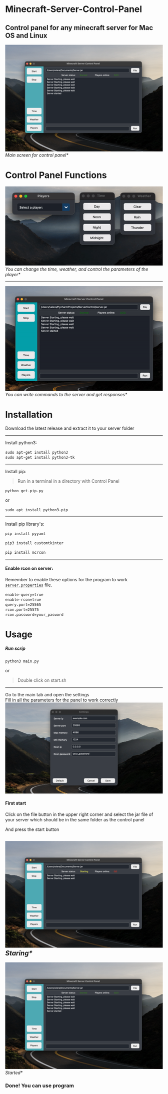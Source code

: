 # Minecraft-Server-Control-Panel
Control panel for any minecraft server for Mac OS and Linux
---
![](documentation_images/started_screen.png)<br />
_Main screen for control panel*_

# Control Panel Functions
![](documentation_images/functions.gif)<br />
_You can change the time, weather, and control the parameters of the player*_

---
![](documentation_images/command.gif)<br />
_You can write commands to the server and get responses*_
# Installation

Download the latest release and extract it to your server folder

---
Install python3:
```
sudo apt-get install python3
sudo apt-get install python3-tk
```
---
Install pip:
>Run in a terminal in a directory with Control Panel 
```
python get-pip.py
```
or
```
sudo apt install python3-pip
```
---
Install pip library's:
```
pip install pyyaml
```
```
pip3 install customtkinter
```
```
pip install mcrcon
```
---
#### Enable rcon on server:
Remember to enable these options for the program to work [```server.properties```](https://minecraft.gamepedia.com/Server.properties) file.
```
enable-query=true
enable-rcon=true
query.port=25565
rcon.port=25575
rcon.password=your_pasword
```
# Usage
##### Run scrip
```
python3 main.py 
```
or
>Double click on start.sh
---
Go to the main tab and open the settings<br />
Fill in all the parameters for the panel to work correctly<br />
![](documentation_images/settings.png)

#### First start

Click on the file button in the upper right corner and select the jar file of your server which should be in the same folder as the control panel<br />

And press the start button

![](documentation_images/starting_screen.png)<br />
_Staring*_
---
![](documentation_images/started_screen.png)<br />
_Started*_

### Done! You can use program 


